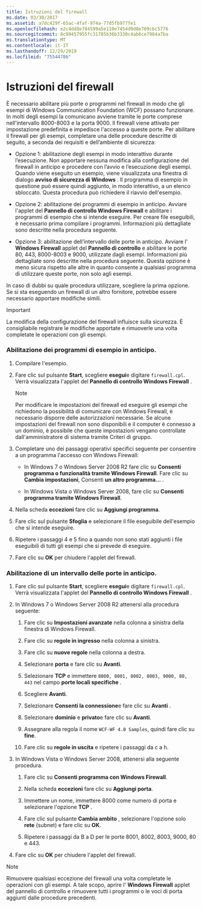 ```yaml
---
title: Istruzioni del firewall
ms.date: 03/30/2017
ms.assetid: a7dc429f-65ac-4faf-974a-77d5fb977fe1
ms.openlocfilehash: e2c4dd8e784599a5e110e7454d9d0e709cbc5776
ms.sourcegitcommit: 8c99457955fc31785b36b3330c4ab6ce7984a7ba
ms.translationtype: MT
ms.contentlocale: it-IT
ms.lasthandoff: 12/29/2019
ms.locfileid: "75544786"
---
```

# <a name="firewall-instructions"></a>Istruzioni del firewall
È necessario abilitare più porte o programmi nel firewall in modo che gli esempi di Windows Communication Foundation (WCF) possano funzionare. In molti degli esempi la comunicano avviene tramite le porte comprese nell'intervallo 8000-8003 e la porta 9000. Il firewall viene attivato per impostazione predefinita e impedisce l'accesso a queste porte. Per abilitare il firewall per gli esempi, completare una delle procedure descritte di seguito, a seconda dei requisiti e dell’ambiente di sicurezza:  
  
- Opzione 1: abilitazione degli esempi in modo interattivo durante l’esecuzione. Non apportare nessuna modifica alla configurazione del firewall in anticipo e procedere con l’avvio e l’esecuzione degli esempi. Quando viene eseguito un esempio, viene visualizzata una finestra di dialogo **avviso di sicurezza di Windows** . Il programma di esempio in questione può essere quindi aggiunto, in modo interattivo, a un elenco sbloccato. Questa procedura può richiedere il riavvio dell'esempio.  
  
- Opzione 2: abilitazione dei programmi di esempio in anticipo. Avviare l'applet del **Pannello di controllo Windows Firewall** e abilitare i programmi di esempio che si intende eseguire. Per creare file eseguibili, è necessario prima compilare i programmi. Informazioni più dettagliate sono descritte nella procedura seguente.  
  
- Opzione 3: abilitazione dell’intervallo delle porte in anticipo. Avviare l' **Windows Firewall** applet del **Pannello di controllo** e abilitare le porte 80, 443, 8000-8003 e 9000, utilizzate dagli esempi. Informazioni più dettagliate sono descritte nella procedura seguente. Questa opzione è meno sicura rispetto alle altre in quanto consente a qualsiasi programma di utilizzare queste porte, non solo agli esempi.  
  
 In caso di dubbi su quale procedura utilizzare, scegliere la prima opzione. Se si sta eseguendo un firewall di un altro fornitore, potrebbe essere necessario apportare modifiche simili.  
  
> [!IMPORTANT]
> La modifica della configurazione del firewall influisce sulla sicurezza. È consigliabile registrare le modifiche apportate e rimuoverle una volta completate le operazioni con gli esempi.  
  
### <a name="to-enable-samples-programs-in-advance"></a>Abilitazione dei programmi di esempio in anticipo.  
  
1. Compilare l'esempio.  
  
2. Fare clic sul pulsante **Start**, scegliere **esegui**e digitare `firewall.cpl`. Verrà visualizzata l'applet del **Pannello di controllo Windows Firewall** .  
  
    > [!NOTE]
    > Per modificare le impostazioni del firewall ed eseguire gli esempi che richiedono la possibilità di comunicare con Windows Firewall, è necessario disporre delle autorizzazioni necessarie. Se alcune impostazioni del firewall non sono disponibili e il computer è connesso a un dominio, è possibile che queste impostazioni vengano controllate dall'amministratore di sistema tramite Criteri di gruppo.  
  
3. Completare uno dei passaggi operativi specifici seguente per consentire a un programma l'accesso con Windows Firewall:  
  
    - In Windows 7 o Windows Server 2008 R2 fare clic su **Consenti programma o funzionalità tramite Windows Firewall**. Fare clic su **Cambia impostazioni**, Consenti **un altro programma...** .  
  
    - In Windows Vista o Windows Server 2008, fare clic su **Consenti programma tramite Windows Firewall**.  
  
4. Nella scheda **eccezioni** fare clic su **Aggiungi programma**.  
  
5. Fare clic sul pulsante **Sfoglia** e selezionare il file eseguibile dell'esempio che si intende eseguire.  
  
6. Ripetere i passaggi 4 e 5 fino a quando non sono stati aggiunti i file eseguibili di tutti gli esempi che si prevede di eseguire.  
  
7. Fare clic su **OK** per chiudere l'applet del firewall.  
  
### <a name="to-enable-a-port-range-in-advance"></a>Abilitazione di un intervallo delle porte in anticipo.  
  
1. Fare clic sul pulsante **Start**, scegliere **esegui**e digitare `firewall.cpl`. Verrà visualizzata l'applet del **Pannello di controllo Windows Firewall** .  
  
2. In Windows 7 o Windows Server 2008 R2 attenersi alla procedura seguente:  
  
    1. Fare clic su **Impostazioni avanzate** nella colonna a sinistra della finestra di Windows Firewall.  
  
    2. Fare clic su **regole in ingresso** nella colonna a sinistra.  
  
    3. Fare clic su **nuove regole** nella colonna a destra.  
  
    4. Selezionare **porta** e fare clic su **Avanti**.  
  
    5. Selezionare **TCP** e immettere `8000, 8001, 8002, 8003, 9000, 80, 443` nel campo **porte locali specifiche** .  
  
    6. Scegliere **Avanti**.  
  
    7. Selezionare **Consenti la connessione**e fare clic su **Avanti** .  
  
    8. Selezionare **dominio** e **privato**e fare clic su **Avanti**.  
  
    9. Assegnare alla regola il nome `WCF-WF 4.0 Samples`, quindi fare clic su **fine**.  
  
    10. Fare clic su **regole in uscita** e ripetere i passaggi da c a h.  
  
3. In Windows Vista o Windows Server 2008, attenersi alla seguente procedura.  
  
    1. Fare clic su **Consenti programma con Windows Firewall**.  
  
    2. Nella scheda **eccezioni** fare clic su **Aggiungi porta**.  
  
    3. Immettere un nome, immettere 8000 come numero di porta e selezionare l'opzione **TCP** .  
  
    4. Fare clic sul pulsante **Cambia ambito** , selezionare l'opzione solo **rete** (subnet) e fare clic su **OK**.  
  
    5. Ripetere i passaggi da B a D per le porte 8001, 8002, 8003, 9000, 80 e 443.  
  
4. Fare clic su **OK** per chiudere l'applet del firewall.  
  
> [!NOTE]
> Rimuovere qualsiasi eccezione del firewall una volta completate le operazioni con gli esempi. A tale scopo, aprire l' **Windows Firewall** applet del pannello di controllo e rimuovere tutti i programmi o le voci di porta aggiunti dalle procedure precedenti.

